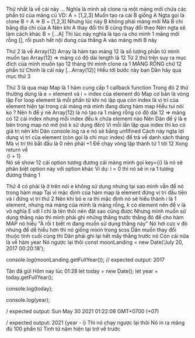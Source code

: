 Thứ nhất là về cái này ...
Nghĩa là mình sẽ clone ra một mảng mới chứa các phần tử của mảng cũ
VD: A = [1,2,3]
Muốn tạo ra cái B giống A
Ngta gọi là clone
B = A
=> B = [1,2,3]
Nhưng lúc này
B không phải mảng mới
Mà B chỉ bằng địa chỉ của A
Nên khi A thay đổi thì B cũng thay đổi theo
Nên ngta sẽ làm cách khác 
B = [...A]
Thì lúc này nghĩa là tạo ra cho mình 1 mãng mới rỗng [], rồi push hết nội dung của thằng A vào mảng mới B này

Thứ 2 là về Array(12)
Array là hàm tạo mảng
12 là số lượng phần tử mình muốn tạo
Array(12) => mảng có độ dài length là 12
Từ 2 thứ trên suy ra mục đích của mình muốn tạo 12 tháng thì mình clone ra 1 MẢNG RỔNG chứ 12 phần tử 
Chính là cái này [...Array(12)]
Hiểu tới bước này bạn Dân hãy qua mục thứ 3 

Thứ 3 là qua map
Map là 1 hàm cung cấp 1 callback function
Trong đó 2 thứ thường dùng là e = element và i = index của element đó
Map cơ bản là vòng lặp
For loop
element là mỗi phần tử khi nó lặp qua
còn index là vị trí của element hiện tại trong cái mảng mà mình đang dùng hàm map
Hiểu tui nói ko ?
Nên h để ý nè 
Array(12) là nó tạo ra 1 mảng rỗng có độ dài 12
=> mảng có 12 cái index nhưng mỗi index đều k chứa element nào
Nên Dân để ý là e bên trong map nó mờ (nó k sử dụng đến)
Vì mỗi lần lặp qua index thì ko có giá trị nên khi Dân console.log ra e nó sẽ bằng unfifined
Cách này ngta lợi dụng vị trí của element (còn gọi là chỉ mục index) để trả về danh sách tháng
Mà vị trí thì bắt đầu là 0 nên phải +1
Để chạy vòng lặp thành từ 1 tới 12
Xong return về <option key={i}>{i + 1}</option>
Nó sẽ show 12 cái option tương đương cái mảng mình gọi
key={i} là nó sẽ phân biệt option này với option khác
Ví dụ: i = 0 thì nó sẽ in ra 1 tương đương tháng 1

Thứ 4 có phải là ở trên nói e không sử dụng nhưng tại sao mình vẫn để nó trong hàm map
Tại vì mặc định của hàm map là element đứng vị trí đầu tiên và i đứng vị trí thứ 2
Nên khi bỏ e ra thì mặc định nó sẽ hiểu thành i là 1 element, nhưng mà mảng của mình là mảng rổng, k có element nên để v là vô nghĩa
E với I chỉ là tên thôi nên đặt sao cũng được
Nhưng mình muốn sử dụng thằng nào thì mình phải ghi những thằng trước thằng đó để cho hàm MAP nó hiểu "À rồi t biết m đang muốn sử dụng thằng này"
Nó hơi cực v đó nhưng để dễ hiểu hơn thì nó giống mixin trong scss
Dân muốn thay đổi thuộc tính cuối cùng thì Dân phải ghi lại hết mấy thằng trước nó
Còn cái nữa là về hàm year
Nó ngược lại thôi
const moonLanding = new Date('July 20, 2017 00:20:18');

console.log(moonLanding.getFullYear());
// expected output: 2017

Tân đã gửi Hôm nay lúc 01:28
let today = new Date();
let year = today.getFullYear();

console.log(today);

console.log(year);

/ expected output: Sun May 30 2021 01:22:08 GMT+0700 (+07)

/ expected output: 2021
{year - i}
Thì nó chạy ngược lại thôi
Nó in ra mảng đủ 100 phần tử
Tình từ năm hiện tại trở về trước
